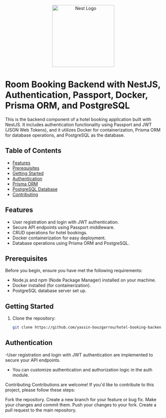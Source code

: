 <p align="center">
  <a href="http://nestjs.com/" target="blank"><img src="https://nestjs.com/img/logo-small.svg" width="200" alt="Nest Logo" /></a>
</p>


# Room Booking Backend with NestJS, Authentication, Passport, Docker, Prisma ORM, and PostgreSQL

This is the backend component of a hotel booking application built with NestJS. It includes authentication functionality using Passport and JWT (JSON Web Tokens), and it utilizes Docker for containerization, Prisma ORM for database operations, and PostgreSQL as the database.

## Table of Contents

- [Features](#features)
- [Prerequisites](#prerequisites)
- [Getting Started](#getting-started)
- [Authentication](#authentication)
- [Prisma ORM](#prisma-orm)
- [PostgreSQL Database](#postgresql-database)
- [Contributing](#contributing)

## Features

- User registration and login with JWT authentication.
- Secure API endpoints using Passport middleware.
- CRUD operations for hotel bookings.
- Docker containerization for easy deployment.
- Database operations using Prisma ORM and PostgreSQL.


## Prerequisites

Before you begin, ensure you have met the following requirements:

- Node.js and npm (Node Package Manager) installed on your machine.
- Docker installed (for containerization).
- PostgreSQL database server set up.

## Getting Started

1. Clone the repository:

   ```bash
   git clone https://github.com/yassin-bouzgarrou/hotel-booking-backend.git

## Authentication

-User registration and login with JWT authentication are implemented to secure your API endpoints.
- You can customize authentication and authorization logic in the auth module.

Contributing
Contributions are welcome! If you'd like to contribute to this project, please follow these steps:

Fork the repository.
Create a new branch for your feature or bug fix.
Make your changes and commit them.
Push your changes to your fork.
Create a pull request to the main repository.
